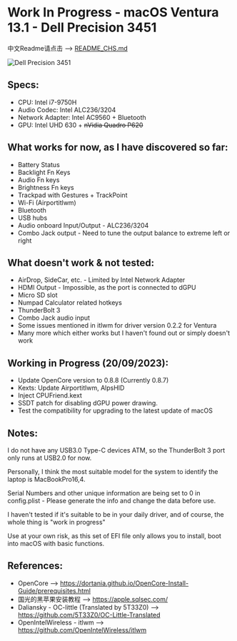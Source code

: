 # __Work In Progress__ - macOS Ventura 13.1 - Dell Precision 3451

中文Readme请点击 --> [README_CHS.md](https://github.com/SEBFay/Dell-Precision-3541-Hackintosh-OpenCore/blob/main/README_CHS.md)

![Dell Precision 3451](https://www.bhphotovideo.com/images/images1500x1500/dell_sbr57_precision_3541_i7_9850h_16gb_1538045.jpg)

## Specs:

- CPU: Intel i7-9750H
- Audio Codec: Intel ALC236/3204
- Network Adapter: Intel AC9560 + Bluetooth
- GPU: Intel UHD 630 + ~~nVidia Quadro P620~~

## What works for now, as I have discovered so far:

- Battery Status
- Backlight Fn Keys
- Audio Fn keys
- Brightness Fn keys
- Trackpad with Gestures + TrackPoint
- Wi-Fi (Airportitlwm)
- Bluetooth
- USB hubs
- Audio onboard Input/Output - ALC236/3204
- Combo Jack output - Need to tune the output balance to extreme left or right

## What doesn't work & not tested:

- AirDrop, SideCar, etc. - Limited by Intel Network Adapter
- HDMI Output - Impossible, as the port is connected to dGPU
- Micro SD slot
- Numpad Calculator related hotkeys
- ThunderBolt 3
- Combo Jack audio input
- Some issues mentioned in itlwm for driver version 0.2.2 for Ventura
- Many more which either works but I haven't found out or simply doesn't work

## Working in Progress (20/09/2023):

- Update OpenCore version to 0.8.8 (Currently 0.8.7)
- Kexts: Update Airportitlwm, AlpsHID
- Inject CPUFriend.kext
- SSDT patch for disabling dGPU power drawing.
- Test the compatibility for upgrading to the latest update of macOS

## Notes:

I do not have any USB3.0 Type-C devices ATM, so the ThunderBolt 3 port only runs at USB2.0 for now.

Personally, I think the most suitable model for the system to identify the laptop is MacBookPro16,4.

Serial Numbers and other unique information are being set to 0 in config.plist - Please generate the info and change the data before use.

I haven't tested if it's suitable to be in your daily driver, and of course, the whole thing is "work in progress"

Use at your own risk, as this set of EFI file only allows you to install, boot into macOS with basic functions. 

## References:

- OpenCore --> https://dortania.github.io/OpenCore-Install-Guide/prerequisites.html
- 国光的黑苹果安装教程 --> https://apple.sqlsec.com/
- Daliansky - OC-little (Translated by 5T33Z0) --> https://github.com/5T33Z0/OC-Little-Translated
- OpenIntelWireless - itlwm --> https://github.com/OpenIntelWireless/itlwm